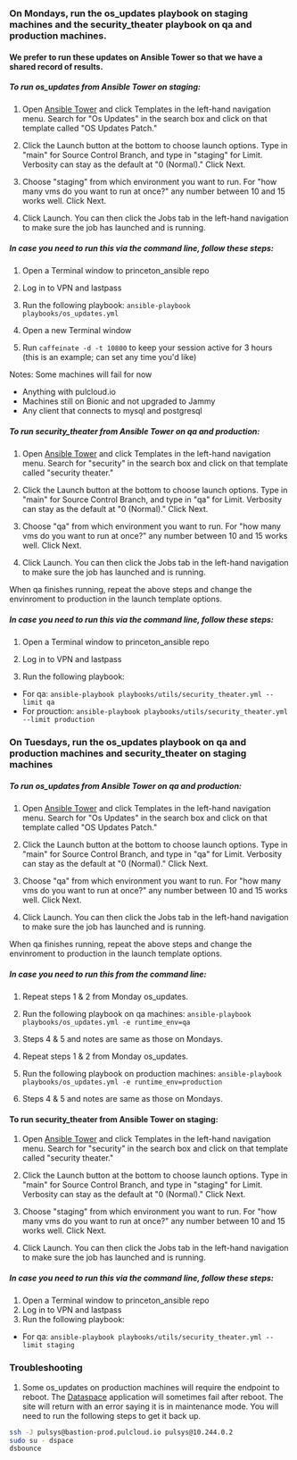 ### On Mondays, run the os_updates playbook on staging machines and the security_theater playbook on qa and production machines.

#### We prefer to run these updates on Ansible Tower so that we have a shared record of results.

##### To run os_updates from Ansible Tower on staging: 

1. Open [Ansible Tower](https://ansible-tower.princeton.edu/) and click Templates in the left-hand navigation menu. Search for "Os Updates" in the search box and click on that template called "OS Updates Patch." 

2. Click the Launch button at the bottom to choose launch options. Type in "main" for Source Control Branch, and type in "staging" for Limit. Verbosity can stay as the default at "0 (Normal)." Click Next. 

3. Choose "staging" from which environment you want to run. For "how many vms do you want to run at once?" any number between 10 and 15 works well. Click Next. 

4. Click Launch. You can then click the Jobs tab in the left-hand navigation to make sure the job has launched and is running. 

##### In case you need to run this via the command line, follow these steps: 
1. Open a Terminal window to princeton_ansible repo
2. Log in to VPN and lastpass
3. Run the following playbook: 
`ansible-playbook playbooks/os_updates.yml`

4. Open a new Terminal window 
5. Run `caffeinate -d -t 10800` to keep your session active for 3 hours (this is an example; can set any time you'd like)

Notes: Some machines will fail for now
- Anything with pulcloud.io
- Machines still on Bionic and not upgraded to Jammy
- Any client that connects to mysql and postgresql

##### To run security_theater from Ansible Tower on qa and production: 

1. Open [Ansible Tower](https://ansible-tower.princeton.edu/) and click Templates in the left-hand navigation menu. Search for "security" in the search box and click on that template called "security theater." 

2. Click the Launch button at the bottom to choose launch options. Type in "main" for Source Control Branch, and type in "qa" for Limit. Verbosity can stay as the default at "0 (Normal)." Click Next. 

3. Choose "qa" from which environment you want to run. For "how many vms do you want to run at once?" any number between 10 and 15 works well. Click Next. 

4. Click Launch. You can then click the Jobs tab in the left-hand navigation to make sure the job has launched and is running. 

When qa finishes running, repeat the above steps and change the envinroment to production in the launch template options.  

##### In case you need to run this via the command line, follow these steps: 
1. Open a Terminal window to princeton_ansible repo

2. Log in to VPN and lastpass

3. Run the following playbook: 
  - For qa: 
`ansible-playbook playbooks/utils/security_theater.yml --limit qa`
  - For prouction: 
  `ansible-playbook playbooks/utils/security_theater.yml --limit production`

### On Tuesdays, run the os_updates playbook on qa and production machines and security_theater on staging machines

##### To run os_updates from Ansible Tower on qa and production: 

1. Open [Ansible Tower](https://ansible-tower.princeton.edu/) and click Templates in the left-hand navigation menu. Search for "Os Updates" in the search box and click on that template called "OS Updates Patch." 

2. Click the Launch button at the bottom to choose launch options. Type in "main" for Source Control Branch, and type in "qa" for Limit. Verbosity can stay as the default at "0 (Normal)." Click Next. 

3. Choose "qa" from which environment you want to run. For "how many vms do you want to run at once?" any number between 10 and 15 works well. Click Next. 

4. Click Launch. You can then click the Jobs tab in the left-hand navigation to make sure the job has launched and is running. 

When qa finishes running, repeat the above steps and change the envinroment to production in the launch template options.

##### In case you need to run this from the command line: 
1. Repeat steps 1 & 2 from Monday os_updates.
2. Run the following playbook on qa machines: 
`ansible-playbook playbooks/os_updates.yml -e runtime_env=qa`
3. Steps 4 & 5 and notes are same as those on Mondays.

1. Repeat steps 1 & 2 from Monday os_updates.
2. Run the following playbook on production machines: 
`ansible-playbook playbooks/os_updates.yml -e runtime_env=production`
3. Steps 4 & 5 and notes are same as those on Mondays. 

#### To run security_theater from Ansible Tower on staging: 

1. Open [Ansible Tower](https://ansible-tower.princeton.edu/) and click Templates in the left-hand navigation menu. Search for "security" in the search box and click on that template called "security theater." 

2. Click the Launch button at the bottom to choose launch options. Type in "main" for Source Control Branch, and type in "staging" for Limit. Verbosity can stay as the default at "0 (Normal)." Click Next. 

3. Choose "staging" from which environment you want to run. For "how many vms do you want to run at once?" any number between 10 and 15 works well. Click Next. 

4. Click Launch. You can then click the Jobs tab in the left-hand navigation to make sure the job has launched and is running.  

##### In case you need to run this via the command line, follow these steps: 
1. Open a Terminal window to princeton_ansible repo
2. Log in to VPN and lastpass
3. Run the following playbook: 
  - For qa: 
`ansible-playbook playbooks/utils/security_theater.yml --limit staging`

### Troubleshooting

1. Some os_updates on production machines will require the endpoint to reboot. The [Dataspace](https://dataspace.princeton.edu) application will sometimes fail after reboot. The site will return with an error saying it is in maintenance mode. You will need to run the following steps to get it back up.

  ```bash
  ssh -J pulsys@bastion-prod.pulcloud.io pulsys@10.244.0.2
  sudo su - dspace
  dsbounce
  ```
